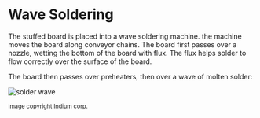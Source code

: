 # Wave Soldering

The stuffed board is placed into a wave soldering machine. the machine moves the board along conveyor chains. The board first passes over a nozzle, wetting the bottom of the board with flux. The flux helps solder to flow correctly over the surface of the board.

The board then passes over preheaters, then over a wave of molten solder:


<img class="w100" src="http://www.indium.com/blog/media/images/0813/10_large.jpg" alt="solder wave">

<sub>Image copyright Indium corp.</sub>

